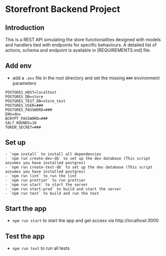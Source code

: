 # Storefront Backend Project

## Introduction ##

This is a REST API simulating the store functionalities designed with models and handlers tied with endpoints for specific behaviours. A detailed list of actions, schema and endpoint is available in [REQUIREMENTS.md] file.

## Add env
- add a `.env` file in the root directory and set the missing `###` environment parameters

```
POSTGRES_HOST=localhost
POSTGRES_DB=store
POSTGRES_TEST_DB=store_test
POSTGRES_USER=###
POSTGRES_PASSWORD=###
ENV=dev
BCRYPT_PASSWORD=###
SALT_ROUNDS=10
TOKEN_SECRET=###
```

## Set up

```
- `npm install` to install all dependencies
- `npm run create-dev-db` to set up the dev database (This script assumes you have installed postgres)
- `npm run create-test-db` to set up the dev database (This script assumes you have installed postgres)
- `npm run lint` to run the lint
- `npm run prettier` to run prettier
- `npm run start` to start the server
- `npm run start:prod` to build and start the server
- `npm run test` to build and run the test
```

## Start the app
- `npm run start` to start the app and get access via http://localhost:3000


## Test the app
- `npm run test` to run all tests